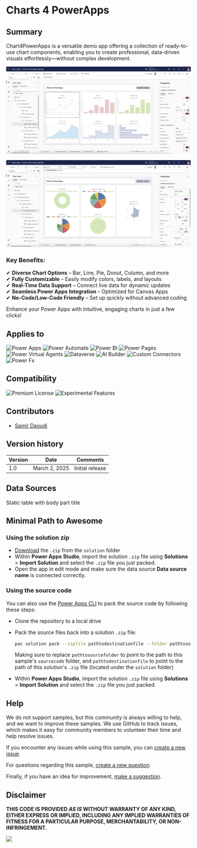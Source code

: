 # Charts 4 PowerApps

## Summary

Chart4PowerApps is a versatile demo app offering a collection of ready-to-use chart components, enabling you to create professional, data-driven visuals effortlessly—without complex development.

![screen1](./assets/Charts4PAPPS-1.png)

![screen2](./assets/Charts4PAPPS-2.png)

### **Key Benefits:**

✔  **Diverse Chart Options**  – Bar, Line, Pie, Donut, Column, and more  
✔  **Fully Customizable**  – Easily modify colors, labels, and layouts  
✔  **Real-Time Data Support**  – Connect live data for dynamic updates  
✔  **Seamless Power Apps Integration**  – Optimized for Canvas Apps  
✔  **No-Code/Low-Code Friendly**  – Set up quickly without advanced coding

Enhance your Power Apps with intuitive, engaging charts in just a few clicks!

## Applies to
  
![Power Apps](https://img.shields.io/badge/Power%20Apps-Yes-green  "Yes")
![Power Automate](https://img.shields.io/badge/Power%20Automate-No-red  "No")
![Power BI](https://img.shields.io/badge/Power%20BI-No-red  "No")
![Power Pages](https://img.shields.io/badge/Power%20Pages-No-red  "No")
![Power Virtual Agents](https://img.shields.io/badge/Power%20Virtual%20Agents-No-red  "No")
![Dataverse](https://img.shields.io/badge/Dataverse-No-red  "No")
![AI Builder](https://img.shields.io/badge/AI%20Builder-No-red  "No")
![Custom Connectors](https://img.shields.io/badge/Custom%20Connectors-No-red  "No")
![Power Fx](https://img.shields.io/badge/Power%20Fx-No-red  "No")

## Compatibility

![Premium License](https://img.shields.io/badge/Premium%20License-Not%20Required-green.svg  "Premium Power Apps license not required")
![Experimental Features](https://img.shields.io/badge/Experimental%20Features-No-green.svg  "Does not rely on experimental features")

## Contributors

- [Samir Daoudi](https://github.com/Samir-Daoudi)

## Version history

Version|Date|Comments
-------|----|--------
1.0|March 2, 2025|Initial release

## Data Sources

Static table with body part title

## Minimal Path to Awesome

### Using the solution zip

* [Download](./solution/charts-4-powerapps.zip) the `.zip` from the `solution` folder
* Within **Power Apps Studio**, import the solution `.zip` file using **Solutions** > **Import Solution** and select the `.zip` file you just packed.
* Open the app in edit mode and make sure the data source **Data source name** is connected correctly.

### Using the source code

You can also use the [Power Apps CLI](https://docs.microsoft.com/powerapps/developer/data-platform/powerapps-cli) to pack the source code by following these steps:

* Clone the repository to a local drive
* Pack the source files back into a solution `.zip` file:

  ```bash
  pac solution pack --zipfile pathtodestinationfile --folder pathtosourcefolder --processCanvasApps
  ```

  Making sure to replace `pathtosourcefolder` to point to the path to this sample's `sourcecode` folder, and `pathtodestinationfile` to point to the path of this solution's `.zip` file (located under the `solution` folder)
* Within **Power Apps Studio**, import the solution `.zip` file using **Solutions** > **Import Solution** and select the `.zip` file you just packed.

## Help

We do not support samples, but this community is always willing to help, and we want to improve these samples. We use GitHub to track issues, which makes it easy for  community members to volunteer their time and help resolve issues.

If you encounter any issues while using this sample, you can [create a new issue](https://github.com/pnp/powerapps-samples/issues/new?assignees=&labels=Needs%3A+Triage+%3Amag%3A%2Ctype%3Abug-suspected&template=bug-report.yml&sample=charts-4-powerapps&authors=@Samir-Daoudi&title=charts-4-powerapps%20-%20).

For questions regarding this sample, [create a new question](https://github.com/pnp/powerapps-samples/issues/new?assignees=&labels=Needs%3A+Triage+%3Amag%3A%2Ctype%3Abug-suspected&template=question.yml&sample=charts-4-powerapps&authors=@Samir-Daoudi&title=charts-4-powerapps%20-%20).

Finally, if you have an idea for improvement, [make a suggestion](https://github.com/pnp/powerapps-samples/issues/new?assignees=&labels=Needs%3A+Triage+%3Amag%3A%2Ctype%3Abug-suspected&template=suggestion.yml&sample=charts-4-powerapps&authors=@Samir-Daoudi&title=charts-4-powerapps%20-%20).

## Disclaimer

**THIS CODE IS PROVIDED *AS IS* WITHOUT WARRANTY OF ANY KIND, EITHER EXPRESS OR IMPLIED, INCLUDING ANY IMPLIED WARRANTIES OF FITNESS FOR A PARTICULAR PURPOSE, MERCHANTABILITY, OR NON-INFRINGEMENT.**

<img src="https://m365-visitor-stats.azurewebsites.net/powerplatform-samples/samples/charts-4-powerapps"  aria-hidden="true" />
